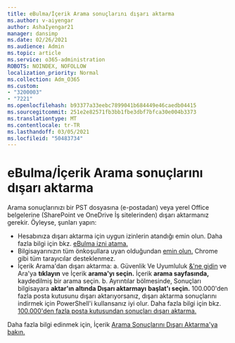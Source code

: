 ```yaml
---
title: eBulma/İçerik Arama sonuçlarını dışarı aktarma
ms.author: v-aiyengar
author: AshaIyengar21
manager: dansimp
ms.date: 02/26/2021
ms.audience: Admin
ms.topic: article
ms.service: o365-administration
ROBOTS: NOINDEX, NOFOLLOW
localization_priority: Normal
ms.collection: Adm_O365
ms.custom:
- "3200003"
- "7221"
ms.openlocfilehash: b93377a33eebc7899041b684449e46caedb04415
ms.sourcegitcommit: 251e2e82571fb3bb1fbe3dbf7bfca30e004b3373
ms.translationtype: MT
ms.contentlocale: tr-TR
ms.lasthandoff: 03/05/2021
ms.locfileid: "50483734"
---
```

# <a name="export-ediscoverycontent-search-results"></a>eBulma/İçerik Arama sonuçlarını dışarı aktarma

Arama sonuçlarınızı bir PST dosyasına (e-postadan) veya yerel Office belgelerine (SharePoint ve OneDrive İş sitelerinden) dışarı aktarmanız gerekir. Öyleyse, şunları yapın:

- Hesabınıza dışarı aktarma için uygun izinlerin atandığı emin olun. Daha fazla bilgi için bkz. [eBulma izni atama.](https://go.microsoft.com/fwlink/?linkid=2102406)
- Bilgisayarınızın tüm önkoşullara uyan olduğundan [emin olun.](https://docs.microsoft.com/office365/securitycompliance/export-search-results#before-you-begin) Chrome gibi tüm tarayıcılar desteklenmez.
- İçerik Arama'dan dışarı aktarma: a. Güvenlik Ve Uyumluluk [&'ne gidin](https://protection.office.com/contentsearch) ve Ara'ya **tıklayın** ve İçerik **arama'yı seçin.** İçerik **arama sayfasında,** kaydedilmiş bir arama seçin.
    b. Ayrıntılar bölmesinde, Sonuçları bilgisayara **aktar'ın altında Dışarı aktarmayı** **başlat'ı seçin.** 100.000'den fazla posta kutusunu dışarı aktarıyorsanız, dışarı aktarma sonuçlarını indirmek için PowerShell'i kullansanız iyi olur. Daha fazla bilgi için bkz. [100.000'den fazla posta kutusundan sonuçları dışarı aktarma.](https://go.microsoft.com/fwlink/?linkid=2143861)

Daha fazla bilgi edinmek için, İçerik [Arama Sonuçlarını Dışarı Aktarma'ya bakın.](https://go.microsoft.com/fwlink/?linkid=2102118)